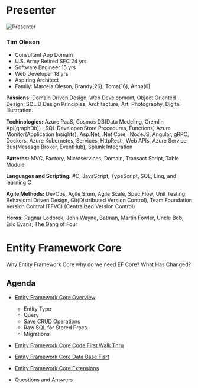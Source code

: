 # Presenter
![Presenter](https://github.com/kwkraus/HOW-Sessions/blob/master/sessions/entityframeworkcore/images/TimOlesonPhoto.jpg)

### Tim Oleson

- Consultant App Domain 
- U.S. Army Retired SFC 24 yrs 
- Software Engineer 15 yrs
- Web Developer 18 yrs
- Aspiring Architect 
- Family: Marcela Oleson, Brandy(26), Toma(16), Anna(6)

**Passions:** Domain Driven Design, Web Development, Object Oriented Design, SOLID Design Principles, Architecture, 
Art, Photography, Digital Illustration.

**Techinologies:** Azure PaaS, Cosmos DB(Data Modeling, Gremlin Api(graphDb)) , SQL Developer(Store Procedures, Functions) Azure Monitor(Application Insights), Asp.Net, .Net Core, .NodeJS,  Angular,  gRPC, Dockers, Azure Kubernetes, Services, HttpRest , Web APIs, Azure Service Bus(Message Broker, EventHub), Splunk Integration 

**Patterns:** MVC, Factory, Microservices, Domain, Transact Script, Table Module

**Languages and Scripting:** #C, JavaScript, TypeScript, SQL, Linq, and learning C

**Agile Methods:** DevOps, Agile Srum, Agile Scale, Spec Flow, Unit Testing, Behavioral Driven Design, Git(Distributed Version Control), Team Foundation Version Control (TFVC) (Centralized Version Control)

**Heros:** Ragnar Lodbrok, John Wayne, Batman, Martin Fowler, Uncle Bob, Eric Evans, The Gang of Four

# Entity Framework Core

Why Entity Framework Core why do we need EF Core?
What Has Changed?

## Agenda 

* [Entity Framework Core Overview](https://github.com/kwkraus/HOW-Sessions/blob/master/sessions/entityframeworkcore/EF_Core_Overview.md)
    - Entity Type
    - Query
    - Save CRUD Operations
    - Raw SQL  for  Stored Procs
    - Migrations
* [Entity Framework Core Code First Walk Thru](https://github.com/kwkraus/HOW-Sessions/blob/master/sessions/entityframeworkcore/EF_Core_Code_First.md)
* [Entity Framework Core Data Base Fisrt](https://github.com/kwkraus/HOW-Sessions/blob/master/sessions/entityframeworkcore/EF_Core_Database_First.md)
* [Entity Framework Core Extensions](https://github.com/kwkraus/HOW-Sessions/blob/master/sessions/entityframeworkcore/EF_Core_Database_First.md)

* Questions and Answers